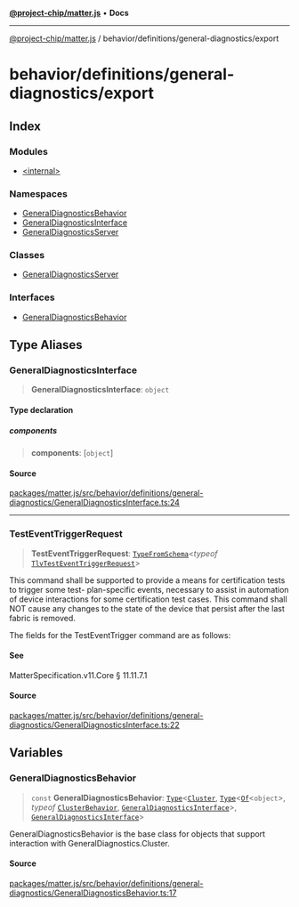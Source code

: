 [**@project-chip/matter.js**](../../../../README.md) • **Docs**

***

[@project-chip/matter.js](../../../../modules.md) / behavior/definitions/general-diagnostics/export

# behavior/definitions/general-diagnostics/export

## Index

### Modules

- [\<internal\>](-internal-/README.md)

### Namespaces

- [GeneralDiagnosticsBehavior](namespaces/GeneralDiagnosticsBehavior/README.md)
- [GeneralDiagnosticsInterface](namespaces/GeneralDiagnosticsInterface/README.md)
- [GeneralDiagnosticsServer](namespaces/GeneralDiagnosticsServer/README.md)

### Classes

- [GeneralDiagnosticsServer](classes/GeneralDiagnosticsServer.md)

### Interfaces

- [GeneralDiagnosticsBehavior](interfaces/GeneralDiagnosticsBehavior.md)

## Type Aliases

### GeneralDiagnosticsInterface

> **GeneralDiagnosticsInterface**: `object`

#### Type declaration

##### components

> **components**: [`object`]

#### Source

[packages/matter.js/src/behavior/definitions/general-diagnostics/GeneralDiagnosticsInterface.ts:24](https://github.com/project-chip/matter.js/blob/7a8cbb56b87d4ccf34bec5a9a95ab40a1711324f/packages/matter.js/src/behavior/definitions/general-diagnostics/GeneralDiagnosticsInterface.ts#L24)

***

### TestEventTriggerRequest

> **TestEventTriggerRequest**: [`TypeFromSchema`](../../../../tlv/export/README.md#typefromschemas)\<*typeof* [`TlvTestEventTriggerRequest`](../../../../cluster/export/namespaces/GeneralDiagnostics/README.md#tlvtesteventtriggerrequest)\>

This command shall be supported to provide a means for certification tests to trigger some test- plan-specific
events, necessary to assist in automation of device interactions for some certification test cases. This command
shall NOT cause any changes to the state of the device that persist after the last fabric is removed.

The fields for the TestEventTrigger command are as follows:

#### See

MatterSpecification.v11.Core § 11.11.7.1

#### Source

[packages/matter.js/src/behavior/definitions/general-diagnostics/GeneralDiagnosticsInterface.ts:22](https://github.com/project-chip/matter.js/blob/7a8cbb56b87d4ccf34bec5a9a95ab40a1711324f/packages/matter.js/src/behavior/definitions/general-diagnostics/GeneralDiagnosticsInterface.ts#L22)

## Variables

### GeneralDiagnosticsBehavior

> `const` **GeneralDiagnosticsBehavior**: [`Type`](../../../cluster/export/namespaces/ClusterBehavior/interfaces/Type.md)\<[`Cluster`](../../../../cluster/export/namespaces/GeneralDiagnostics/interfaces/Cluster.md), [`Type`](../../../cluster/export/namespaces/ClusterBehavior/interfaces/Type.md)\<[`Of`](../../../../cluster/export/namespaces/ClusterType/interfaces/Of.md)\<`object`\>, *typeof* [`ClusterBehavior`](../../../cluster/export/namespaces/ClusterBehavior/README.md), [`GeneralDiagnosticsInterface`](README.md#generaldiagnosticsinterface)\>, [`GeneralDiagnosticsInterface`](README.md#generaldiagnosticsinterface)\>

GeneralDiagnosticsBehavior is the base class for objects that support interaction with GeneralDiagnostics.Cluster.

#### Source

[packages/matter.js/src/behavior/definitions/general-diagnostics/GeneralDiagnosticsBehavior.ts:17](https://github.com/project-chip/matter.js/blob/7a8cbb56b87d4ccf34bec5a9a95ab40a1711324f/packages/matter.js/src/behavior/definitions/general-diagnostics/GeneralDiagnosticsBehavior.ts#L17)
